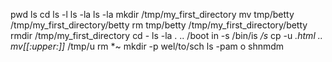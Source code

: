 pwd
ls
cd
ls -l
ls -la
ls -la
mkdir /tmp/my_first_directory
mv tmp/betty /tmp/my_first_directory/betty
rm tmp/betty /tmp/my_first_directory/betty
rmdir /tmp/my_first_directory
cd -
ls -la . .. /boot
in -s /bin/is _/s_
cp -u *.html ..
mv[[:upper:]]* /tmp/u
rm *~
mkdir -p wel/to/sch
ls -pam
o shnmdm
